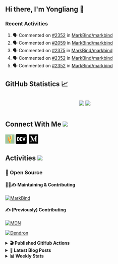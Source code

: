 ## Hi there, I'm Yongliang 👋

### Recent Activities

<!--START_SECTION:activity-->
1. 🗣 Commented on [#2352](https://github.com/MarkBind/markbind/issues/2352#issuecomment-1807385178) in [MarkBind/markbind](https://github.com/MarkBind/markbind)
2. 🗣 Commented on [#2059](https://github.com/MarkBind/markbind/pull/2059#issuecomment-1807316660) in [MarkBind/markbind](https://github.com/MarkBind/markbind)
3. 🗣 Commented on [#2375](https://github.com/MarkBind/markbind/pull/2375#issuecomment-1807313374) in [MarkBind/markbind](https://github.com/MarkBind/markbind)
4. 🗣 Commented on [#2352](https://github.com/MarkBind/markbind/issues/2352#issuecomment-1807312613) in [MarkBind/markbind](https://github.com/MarkBind/markbind)
5. 🗣 Commented on [#2352](https://github.com/MarkBind/markbind/issues/2352#issuecomment-1807310809) in [MarkBind/markbind](https://github.com/MarkBind/markbind)
<!--END_SECTION:activity-->

## GitHub Statistics :chart_with_upwards_trend:
<div align="center">
<div style="display: flex; align-items: center; justify-content: center;">

[![](https://github-readme-stats-tlylt.vercel.app/api?username=tlylt&show_icons=true&theme=tokyonight&hide_border=true&locale=en)](https://github.com/tlylt)
[![](https://github-readme-streak-stats.herokuapp.com/?user=tlylt&theme=tokyonight&hide_border=true)](https://github.com/tlylt)
</div>
</div>

## Connect With Me <img src="https://media.giphy.com/media/2wh5K5yE3ulp3xgYcG/giphy-downsized.gif" width="30">

<a href="https://www.yongliangliu.com/" target="_blank"><img align="center" src="static/site-icon.png" alt="yongliangliu.com" height="29" width="29" /></a>
<a href="https://dev.to/tlylt" target="_blank"><img align="center" src="static/dev-badge.svg" alt="dev.to/tlylt" height="35" width="35" /></a>
<a href="https://tlylt.medium.com" target="_blank"><img align="center" src="static/medium.png" alt="tlylt.medium.com" height="35" width="35" /></a>

## Activities <img src="https://media.giphy.com/media/WUlplcMpOCEmTGBtBW/giphy.gif" width="30">

### 🔭 Open Source

#### 👷‍♂️✍️ Maintaining & Contributing
[![MarkBind](https://github-readme-stats-tlylt.vercel.app/api/pin/?username=markbind&repo=markbind)](https://github.com/MarkBind/markbind)

#### ✍️ (Previously) Contributing
[![MDN](https://github-readme-stats-tlylt.vercel.app/api/pin/?username=mdn&repo=content)](https://github.com/mdn/content/issues?q=is%3Aopen+involves%3A%40me+sort%3Aupdated-desc)

[![Dendron](https://github-readme-stats-tlylt.vercel.app/api/pin/?username=dendronhq&repo=dendron)](https://github.com/dendronhq/dendron/issues?q=is%3Aopen+involves%3A%40me+sort%3Aupdated-desc)

<details>
<summary> <b>🎬 Published GitHub Actions </b> </summary>

[![install-graphviz](https://github-readme-stats-tlylt.vercel.app/api/pin/?username=tlylt&repo=install-graphviz)](https://github.com/tlylt/install-graphviz)

[![reposense-action](https://github-readme-stats-tlylt.vercel.app/api/pin/?username=tlylt&repo=reposense-action)](https://github.com/tlylt/reposense-action)

[![markbin-action](https://github-readme-stats-tlylt.vercel.app/api/pin/?username=markbind&repo=markbind-action)](https://github.com/MarkBind/markbind-action)

</details>

<details>
<summary> <b>📕 Latest Blog Posts</b> </summary>

<!-- BLOG-POST-LIST:START -->
- [End of Year 3 Sem 2](https://yongliangliu.com/blog/end-of-year-3-sem-2)
- [Deploy a ChatGPT API Server in no time](https://yongliangliu.com/blog/chatgpt-nextjs-server)
- [Creating a regex-based Markdown parser in TypeScript](https://yongliangliu.com/blog/rmark)
- [Create VSCode Snippets for Markdown Blog Workflows](https://yongliangliu.com/blog/vscode-snippets)
- [Brag Doc 2023](https://yongliangliu.com/blog/brag-doc-2023)
<!-- BLOG-POST-LIST:END -->

</details>

<details>
<summary> <b>📊 Weekly Stats</b> </summary>

<!--START_SECTION:waka-->
![Code Time](http://img.shields.io/badge/Code%20Time-1%2C155%20hrs%2029%20mins-blue)

**🐱 My GitHub Data** 

> 📦 664.5 kB Used in GitHub's Storage 
 > 
> 🏆 1,613 Contributions in the Year 2023
 > 
> 🚫 Not Opted to Hire
 > 
> 📜 174 Public Repositories 
 > 
> 🔑 40 Private Repositories 
 > 
**I'm an Early 🐤** 

```text
🌞 Morning                3859 commits        ███████░░░░░░░░░░░░░░░░░░   29.10 % 
🌆 Daytime                3593 commits        ███████░░░░░░░░░░░░░░░░░░   27.09 % 
🌃 Evening                4935 commits        █████████░░░░░░░░░░░░░░░░   37.21 % 
🌙 Night                  874 commits         ██░░░░░░░░░░░░░░░░░░░░░░░   06.59 % 
```
📅 **I'm Most Productive on Wednesday** 

```text
Monday                   1743 commits        ███░░░░░░░░░░░░░░░░░░░░░░   13.14 % 
Tuesday                  1906 commits        ████░░░░░░░░░░░░░░░░░░░░░   14.37 % 
Wednesday                2140 commits        ████░░░░░░░░░░░░░░░░░░░░░   16.14 % 
Thursday                 1621 commits        ███░░░░░░░░░░░░░░░░░░░░░░   12.22 % 
Friday                   1723 commits        ███░░░░░░░░░░░░░░░░░░░░░░   12.99 % 
Saturday                 2045 commits        ████░░░░░░░░░░░░░░░░░░░░░   15.42 % 
Sunday                   2083 commits        ████░░░░░░░░░░░░░░░░░░░░░   15.71 % 
```


📊 **This Week I Spent My Time On** 

```text
🕑︎ Time Zone: Asia/Singapore

💬 Programming Languages: 
Python                   22 mins             █████████░░░░░░░░░░░░░░░░   35.57 % 
Markdown                 21 mins             █████████░░░░░░░░░░░░░░░░   34.37 % 
YAML                     18 mins             ███████░░░░░░░░░░░░░░░░░░   28.95 % 
JSON                     0 secs              ░░░░░░░░░░░░░░░░░░░░░░░░░   01.10 % 
```


 Last Updated on 16/11/2023 00:48:19 UTC
<!--END_SECTION:waka-->

</details>
